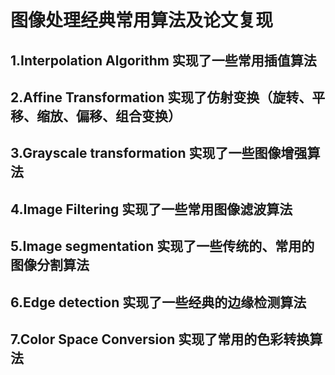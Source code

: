 # 图像处理经典常用算法及论文复现 

## 1.Interpolation Algorithm 实现了一些常用插值算法
## 2.Affine Transformation 实现了仿射变换（旋转、平移、缩放、偏移、组合变换）
## 3.Grayscale transformation 实现了一些图像增强算法
## 4.Image Filtering 实现了一些常用图像滤波算法
## 5.Image segmentation 实现了一些传统的、常用的图像分割算法
## 6.Edge detection 实现了一些经典的边缘检测算法
## 7.Color Space Conversion 实现了常用的色彩转换算法
